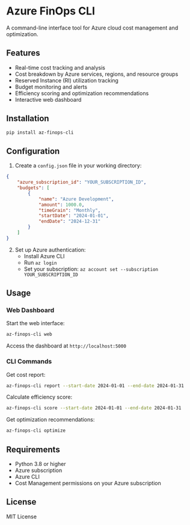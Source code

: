 # Azure FinOps CLI

A command-line interface tool for Azure cloud cost management and optimization.

## Features

- Real-time cost tracking and analysis
- Cost breakdown by Azure services, regions, and resource groups
- Reserved Instance (RI) utilization tracking
- Budget monitoring and alerts
- Efficiency scoring and optimization recommendations
- Interactive web dashboard

## Installation

```bash
pip install az-finops-cli
```

## Configuration

1. Create a `config.json` file in your working directory:

```json
{
    "azure_subscription_id": "YOUR_SUBSCRIPTION_ID",
    "budgets": [
        {
            "name": "Azure Development",
            "amount": 1000.0,
            "timeGrain": "Monthly",
            "startDate": "2024-01-01",
            "endDate": "2024-12-31"
        }
    ]
}
```

2. Set up Azure authentication:
   - Install Azure CLI
   - Run `az login`
   - Set your subscription: `az account set --subscription YOUR_SUBSCRIPTION_ID`

## Usage

### Web Dashboard

Start the web interface:

```bash
az-finops-cli web
```

Access the dashboard at `http://localhost:5000`

### CLI Commands

Get cost report:
```bash
az-finops-cli report --start-date 2024-01-01 --end-date 2024-01-31
```

Calculate efficiency score:
```bash
az-finops-cli score --start-date 2024-01-01 --end-date 2024-01-31
```

Get optimization recommendations:
```bash
az-finops-cli optimize
```

## Requirements

- Python 3.8 or higher
- Azure subscription
- Azure CLI
- Cost Management permissions on your Azure subscription

## License

MIT License 
